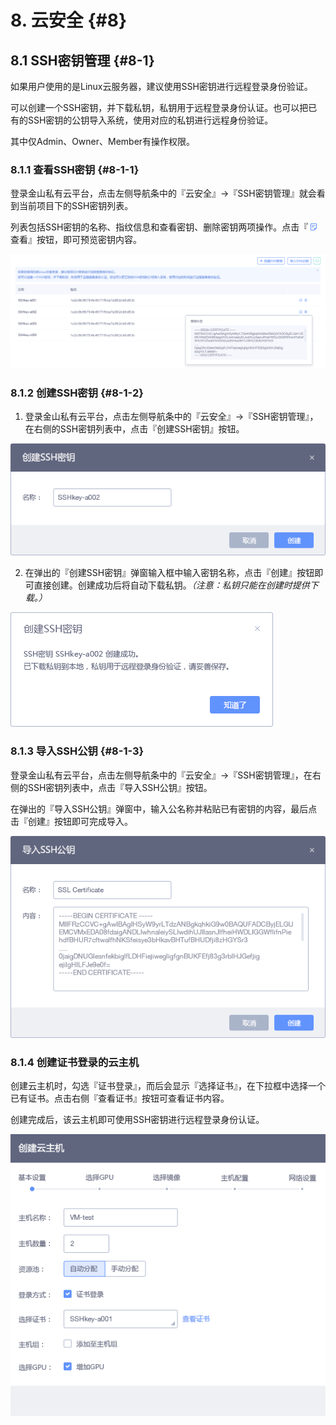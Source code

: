 # 8. 云安全 {#8}

## 8.1 SSH密钥管理 {#8-1}

如果用户使用的是Linux云服务器，建议使用SSH密钥进行远程登录身份验证。


可以创建一个SSH密钥，并下载私钥，私钥用于远程登录身份认证。也可以把已有的SSH密钥的公钥导入系统，使用对应的私钥进行远程身份验证。

其中仅Admin、Owner、Member有操作权限。

### 8.1.1 查看SSH密钥 {#8-1-1}

登录金山私有云平台，点击左侧导航条中的『云安全』->『SSH密钥管理』就会看到当前项目下的SSH密钥列表。

列表包括SSH密钥的名称、指纹信息和查看密钥、删除密钥两项操作。点击『 ![](/assets/icon-note.png) 查看』按钮，即可预览密钥内容。

![](/assets/SSH密钥列表.png)

### 8.1.2 创建SSH密钥 {#8-1-2}

1. 登录金山私有云平台，点击左侧导航条中的『云安全』->『SSH密钥管理』，在右侧的SSH密钥列表中，点击『创建SSH密钥』按钮。

![](/assets/创建密钥.png)

2. 在弹出的『创建SSH密钥』弹窗输入框中输入密钥名称，点击『创建』按钮即可直接创建。创建成功后将自动下载私钥。*（注意：私钥只能在创建时提供下载。）*

![](/assets/创建密钥提示.png)

### 8.1.3 导入SSH公钥 {#8-1-3}

登录金山私有云平台，点击左侧导航条中的『云安全』->『SSH密钥管理』，在右侧的SSH密钥列表中，点击『导入SSH公钥』按钮。

在弹出的『导入SSH公钥』弹窗中，输入公名称并粘贴已有密钥的内容，最后点击『创建』按钮即可完成导入。

![](/assets/导入公钥.png)

### 8.1.4 创建证书登录的云主机

创建云主机时，勾选『证书登录』，而后会显示『选择证书』，在下拉框中选择一个已有证书。点击右侧『查看证书』按钮可查看证书内容。

创建完成后，该云主机即可使用SSH密钥进行远程登录身份认证。

![](/assets/云主机创建-证书.png)








